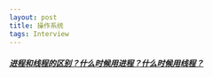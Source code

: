 ```yaml
---
layout: post
title: 操作系统
tags: Interview
---
```


#####  [进程和线程的区别？什么时候用进程？什么时候用线程？](http://www.cnblogs.com/renzhuang/articles/6733461.html)



